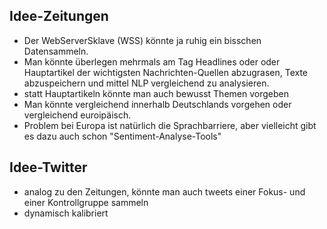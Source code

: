 ## Idee-Zeitungen

- Der WebServerSklave (WSS) könnte ja ruhig ein bisschen Datensammeln. 
- Man könnte überlegen mehrmals am Tag Headlines oder oder Hauptartikel der wichtigsten Nachrichten-Quellen abzugrasen, Texte abzuspeichern und mittel NLP vergleichend zu analysieren. 
- statt Hauptartikeln könnte man auch bewusst Themen vorgeben 
- Man könnte vergleichend innerhalb Deutschlands vorgehen oder vergleichend euroipäisch.
- Problem bei Europa  ist natürlich die Sprachbarriere, aber vielleicht gibt es dazu auch schon "Sentiment-Analyse-Tools"  

## Idee-Twitter

- analog zu den Zeitungen, könnte man auch tweets einer Fokus- und einer Kontrollgruppe sammeln
- dynamisch kalibriert